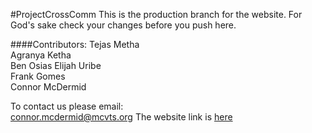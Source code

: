 #ProjectCrossComm
This is the production branch for the website. For God's sake check your changes before you push here.

####Contributors:
Tejas Metha  
Agranya Ketha  
Ben Osias
Elijah Uribe  
Frank Gomes  
Connor McDermid

To contact us please email:  
connor.mcdermid@mcvts.org
The website link is [here](https://epicgamer1yt.github.io/ProjectCrossComm)
